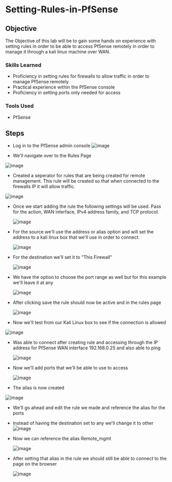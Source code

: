 # Setting-Rules-in-PfSense
## Objective


The Objective of this lab will be to gain some hands on experience with setting rules in order to be able to access PfSense remotely in order to manage it through a kali linux machine over WAN.

### Skills Learned

- Proficiency in setting rules for firewalls to allow traffic in order to manage PfSense remotely
- Practical experience within the PfSense console
- Proficiency in setting ports only needed for access

### Tools Used
- PfSense

  
## Steps 
- Log in to the PfSense admin console
  ![image](https://github.com/Brandencampos/Setting-Rules-in-PfSense/assets/62733055/c0d07aa7-7c83-48f0-9c89-a6854a5fc1cb)

- We'll navigate over to the Rules Page

![image](https://github.com/Brandencampos/Setting-Rules-in-PfSense/assets/62733055/8aa76909-ea50-4b9b-9415-54f62f806a2c)

- Created a seperator for rules that are being created for remote management. This rule will be created so that when connected to the firewalls IP it will allow traffic.

![image](https://github.com/Brandencampos/Setting-Rules-in-PfSense/assets/62733055/956b233c-6e36-4aa3-a054-e65c5e32482c)


- Once we start adding the rule the following settings will be used. Pass for the action, WAN interface, IPv4 address family, and TCP protocol.

  ![image](https://github.com/Brandencampos/Setting-Rules-in-PfSense/assets/62733055/23ce542e-9027-47ed-afc5-2b4496c25467)


- For the source we'll use the address or alias option and will set the address to a kali linux box that we'll use in order to connect.

  ![image](https://github.com/Brandencampos/Setting-Rules-in-PfSense/assets/62733055/567ae174-a7bc-49c7-b234-895b6b9f654c)


- For the destination we'll set it to "This Firewall"

  ![image](https://github.com/Brandencampos/Setting-Rules-in-PfSense/assets/62733055/db768f75-6d95-437f-828e-51bd7b729d8d)


- We have the option to choose the port range as well but for this example we'll leave it at any

  ![image](https://github.com/Brandencampos/Setting-Rules-in-PfSense/assets/62733055/82c0a22f-7625-4ea8-9e8f-fb870e3a51a9)


- After clicking save the rule should now be active and in the rules page

  ![image](https://github.com/Brandencampos/Setting-Rules-in-PfSense/assets/62733055/304375c6-f809-4cae-bd65-1fa8a08b6611)


- Now we'll test from our Kali Linux box to see if the connection is allowed

![image](https://github.com/Brandencampos/Setting-Rules-in-PfSense/assets/62733055/673a53e7-80d9-4e35-97f6-38f395bc7dc3)


- Was able to connect after creating rule and accessing through the IP address for PfSense WAN interface 192.168.0.25 and also able to ping

  ![image](https://github.com/Brandencampos/Setting-Rules-in-PfSense/assets/62733055/38e7a968-2e60-4748-b9ec-bd9e33f55df6)


- Now we'll add ports that we'll be able to use to access

  ![image](https://github.com/Brandencampos/Setting-Rules-in-PfSense/assets/62733055/057f6836-bb63-4686-9e61-56080b3cb7be)


- The alias is now created

![image](https://github.com/Brandencampos/Setting-Rules-in-PfSense/assets/62733055/d739cafb-a2a8-4b4d-8bae-48a24fd2c358)


- We'll go ahead and edit the rule we made and reference the alias for the ports
- Instead of having the destination set to any we'll change it to other
  ![image](https://github.com/Brandencampos/Setting-Rules-in-PfSense/assets/62733055/cfd402af-23eb-489c-ab34-f94358047d60)


- Now we can reference the alias Remote_mgmt


  ![image](https://github.com/Brandencampos/Setting-Rules-in-PfSense/assets/62733055/3d75ed33-0629-4fde-82c5-7a0447131858)


- After setting that alias in the rule we should still be able to connect to the page on the browser

  ![image](https://github.com/Brandencampos/Setting-Rules-in-PfSense/assets/62733055/1f54c434-9d68-42cb-9218-67b9e12da7ca)



  




  
